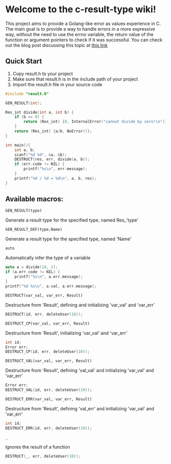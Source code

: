 # Welcome to the c-result-type wiki!

This project aims to provide a Golang-like error as values experience in C. The main goal is to provide a way to handle errors in a more expressive way, without the need to use the errno variable, the return value of the function or argument pointers to check if it was successful. You can check out the blog post discussing this topic at [this link](https://igormauricio.com/Embedded-Systems/Errors-as-values-in-C,-the-Golang-way)


## Quick Start

1. Copy result.h to your project
2. Make sure that result.h is in the include path of your project
3. Import the result.h file in your source code

```c
#include "result.h"

GEN_RESULT(int);

Res_int divide(int a, int b) {
    if (b == 0) {
        return (Res_int) {0, InternalError("cannot divide by zero!\n")};
    }
    return (Res_int) {a/b, NoError()};
}

int main(){
    int a, b;
    scanf("%d %d", &a, &b);
    DESTRUCT(res, err, divide(a, b));
    if (err.code != NIL) {
        printf("%s\n", err.message);
    }
    printf("%d / %d = %d\n", a, b, res);
}
```

## Available macros:

`GEN_RESULT(type)`

Generate a result type for the specified type, named Res_'type'

`GEN_RESULT_DEF(type,Name)`

Generate a result type for the specified type, named 'Name'

`auto`

Automatically infer the type of a variable

```c
auto a = divide(10, 2);
if (a.err.code != NIL) {
    printf("%s\n", a.err.message);
}
printf("%d %s\n", a.val, a.err.message);
```

`DESTRUCT(var_val, var_err, Result)`

Destructure from 'Result', defining and initializing 'var_val' and 'var_err'
```c
DESTRUCT(id, err, deleteUser(10));
```
`DESTRUCT_CP(var_val, var_err, Result)`

Destructure from 'Result', initializing 'var_val' and 'var_err'
```c
int id;
Error err;
DESTRUCT_CP(id, err, deleteUser(10));
```
`DESTRUCT_VAL(var_val, var_err, Result)`

Destructure from 'Result', defining 'val_val' and initializing 'var_val' and 'var_err'
```c
Error err;
DESTRUCT_VAL(id, err, deleteUser(10));
```
`DESTRUCT_ERR(var_val, var_err, Result)`

Destructure from 'Result', defining 'val_err' and initializing 'var_val' and 'var_err'
```c
int id;
DESTRUCT_ERR(id, err, deleteUser(10));
```

`_`

Ignores the result of a function
```c
DESTRUCT(_, err, deleteUser(10));
```
